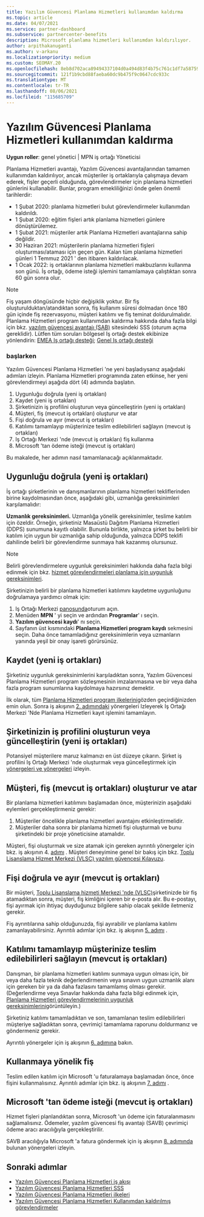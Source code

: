 ```yaml
---
title: Yazılım Güvencesi Planlama Hizmetleri kullanımdan kaldırma
ms.topic: article
ms.date: 04/07/2021
ms.service: partner-dashboard
ms.subservice: partnercenter-benefits
description: Microsoft planlama hizmetleri kullanımdan kaldırılıyor.
author: arpithakanuganti
ms.author: v-arkanu
ms.localizationpriority: medium
ms.custom: SEOMAY.20
ms.openlocfilehash: 8eb8d702aca89494337104d0a494d83f4b75c761c1df7a587593a813d61dbc9d
ms.sourcegitcommit: 121f1b9cbd88faeba60dc9b475f9c0647cdc933c
ms.translationtype: MT
ms.contentlocale: tr-TR
ms.lasthandoff: 08/06/2021
ms.locfileid: "115685709"
---
```

# <a name="software-assurance-planning-services-retirement"></a>Yazılım Güvencesi Planlama Hizmetleri kullanımdan kaldırma

**Uygun roller**: genel yönetici | MPN iş ortağı Yöneticisi


Planlama Hizmetleri avantajı, Yazılım Güvencesi avantajlarından tamamen kullanımdan kaldırılıyor, ancak müşteriler iş ortaklarıyla çalışmaya devam ederek, fişler geçerli olduğunda, görevlendirmeler için planlama hizmetleri günlerini kullanabilir. Bunlar, program emekliliğinizi önde gelen önemli tarihlerdir: 

- 1 Şubat 2020: planlama hizmetleri bulut görevlendirmeler kullanımdan kaldırıldı.  
- 1 Şubat 2020: eğitim fişleri artık planlama hizmetleri günlere dönüştürülemez.  
- 1 Şubat 2021: müşteriler artık Planlama Hizmetleri avantajlarına sahip değildir. 
- 30 Haziran 2021: müşterilerin planlama hizmetleri fişleri oluşturması/ataması için geçen gün. Kalan tüm planlama hizmetleri günleri 1 Temmuz 2021 ' den itibaren kaldırılacak.
- 1 Ocak 2022: iş ortaklarının planlama hizmetleri makbuzlarını kullanma son günü. İş ortağı, ödeme isteği işlemini tamamlamaya çalıştıktan sonra 60 gün sonra olur.  

>[!NOTE]
>Fiş yaşam döngüsünde hiçbir değişiklik yoktur. Bir fiş oluşturulduktan/atandıktan sonra, fiş kullanım süresi dolmadan önce 180 gün içinde fiş rezervasyonu, müşteri katılımı ve fiş teminat doldurulmalıdır.  Planlama Hizmetleri program kullanımdan kaldırma hakkında daha fazla bilgi için bkz. [yazılım güvencesi avantajı (SAB)](https://partner.microsoft.com/resources/collection/software-assurance-benefit-changes#/) sitesindeki SSS (oturum açma gereklidir).  Lütfen tüm soruları bölgesel Iş ortağı destek ekibinize yönlendirin: [EMEA Iş ortağı desteği](mailto:savoucher@msdirectservices.com); [Genel Iş ortağı desteği](https://partner.microsoft.com/dashboard/support/servicerequests)


### <a name="get-started"></a>başlarken

Yazılım Güvencesi Planlama Hizmetleri 'ne yeni başladıysanız aşağıdaki adımları izleyin. Planlama Hizmetleri programında zaten etkinse, her yeni görevlendirmeyi aşağıda dört (4) adımında başlatın.

1. Uygunluğu doğrula (yeni iş ortakları)
2. Kaydet (yeni iş ortakları)
3. Şirketinizin iş profilini oluşturun veya güncelleştirin (yeni iş ortakları)
4. Müşteri, fiş (mevcut iş ortakları) oluşturur ve atar
5. Fişi doğrula ve ayır (mevcut iş ortakları)
6. Katılımı tamamlayıp müşterinize teslim edilebilirleri sağlayın (mevcut iş ortakları)
7. Iş Ortağı Merkezi 'nde (mevcut iş ortakları) fiş kullanma
8. Microsoft 'tan ödeme isteği (mevcut iş ortakları)

Bu makalede, her adımın nasıl tamamlanacağı açıklanmaktadır.

## <a name="verify-eligibility-new-partners"></a>Uygunluğu doğrula (yeni iş ortakları)

İş ortağı şirketlerinin ve danışmanlarının planlama hizmetleri tekliflerinden birine kaydolmasından önce, aşağıdaki gibi, uzmanlığa gereksinimleri karşılamalıdır:

**Uzmanlık gereksinimleri.** Uzmanlığa yönelik gereksinimler, teslime katılım için özeldir. Örneğin, şirketiniz Masaüstü Dağıtım Planlama Hizmetleri (DDPS) sunumuna kayıtlı olabilir. Bununla birlikte, yalnızca şirket bu belirli bir katılım için uygun bir uzmanlığa sahip olduğunda, yalnızca DDPS teklifi dahilinde belirli bir görevlendirme sunmaya hak kazanmış olursunuz.

>[!NOTE]
> Belirli görevlendirmelere uygunluk gereksinimleri hakkında daha fazla bilgi edinmek için bkz. [hizmet görevlendirmeleri planlama için uygunluk gereksinimleri](software-assurance-dps-requirements.md).

Şirketinizin belirli bir planlama hizmetleri katılımını kaydetme uygunluğunu doğrulamaya yardımcı olmak için:

1. Iş Ortağı Merkezi [panosunda](https://partner.microsoft.com/dashboard/home)oturum açın.
2. Menüden **MPN** ' yi seçin ve ardından **Programlar**' ı seçin.
3. **Yazılım güvencesi kaydı**' nı seçin.
4. Sayfanın üst kısmındaki **Planlama Hizmetleri program kaydı** sekmesini seçin. Daha önce tamamladığınız gereksinimlerin veya uzmanların yanında yeşil bir onay işareti görürsünüz.

## <a name="enroll-new-partners"></a>Kaydet (yeni iş ortakları)

Şirketiniz uygunluk gereksinimlerini karşıladıktan sonra, Yazılım Güvencesi Planlama Hizmetleri program sözleşmesinin imzalanmasına ve bir veya daha fazla program sunumlarına kaydolmaya hazırsınız demektir.

İlk olarak, tüm [Planlama Hizmetleri program ilkelerini](https://go.microsoft.com/fwlink/?linkid=2115984)gözden geçirdiğinizden emin olun. Sonra iş akışının [2. adımındaki](https://go.microsoft.com/fwlink/?linkid=2115983) yönergeleri Izleyerek Iş Ortağı Merkezi 'Nde Planlama Hizmetleri kayıt işlemini tamamlayın.


## <a name="create-or-update-your-companys-business-profile-new-partners"></a>Şirketinizin iş profilini oluşturun veya güncelleştirin (yeni iş ortakları)

Potansiyel müşterilere maruz kalmanızı en üst düzeye çıkarın. Şirket iş profilini Iş Ortağı Merkezi 'nde oluşturmak veya güncelleştirmek için [yönergeleri ve yönergeleri](create-a-marketing-profile.md) izleyin.

## <a name="customer-creates-and-assigns-voucher-existing-partners"></a>Müşteri, fiş (mevcut iş ortakları) oluşturur ve atar

Bir planlama hizmetleri katılımını başlamadan önce, müşterinizin aşağıdaki eylemleri gerçekleştirmeniz gerekir:

1. Müşteriler öncelikle planlama hizmetleri avantajını etkinleştirmelidir.
2. Müşteriler daha sonra bir planlama hizmeti fişi oluşturmalı ve bunu şirketindeki bir proje yöneticisine atamalıdır.

Müşteri, fişi oluşturmak ve size atamak için gereken ayrıntılı yönergeler için bkz. iş akışının 4. [adımı](https://go.microsoft.com/fwlink/?linkid=2115983) . Müşteri deneyimine genel bir bakış için bkz. [Toplu Lisanslama Hizmet Merkezi (VLSC) yazılım güvencesi Kılavuzu](https://download.microsoft.com/download/A/7/D/A7D04694-1B1E-4B18-918F-0EDCD43BA2E5/VLSC-Software-Assurance-Guide_en-US.pdf).

## <a name="validate-and-reserve-voucher-existing-partners"></a>Fişi doğrula ve ayır (mevcut iş ortakları)

Bir müşteri, [Toplu Lisanslama hizmeti Merkezi 'nde (VLSC)](https://www.microsoft.com/Licensing/servicecenter/default.aspx)şirketinizde bir fiş atamadıktan sonra, müşteri, fiş kimliğini içeren bir e-posta alır. Bu e-postayı, fişi ayırmak için ihtiyaç duyduğunuz bilgilere sahip olacak şekilde iletmeniz gerekir.

Fiş ayrıntılarına sahip olduğunuzda, fişi ayırabilir ve planlama katılımı zamanlayabilirsiniz. Ayrıntılı adımlar için bkz. iş akışının [5. adımı](https://go.microsoft.com/fwlink/?linkid=2115983) .

## <a name="complete-engagement-and-provide-deliverables-to-your-customer-existing-partners"></a>Katılımı tamamlayıp müşterinize teslim edilebilirleri sağlayın (mevcut iş ortakları)

Danışman, bir planlama hizmetleri katılımı sunmaya uygun olması için, bir veya daha fazla teknik değerlendirmenin veya sınavın uygun uzmanlık alanı için gereken bir ya da daha fazlasını tamamlamış olması gerekir. (Değerlendirme veya Sınavlar hakkında daha fazla bilgi edinmek için, [Planlama Hizmetleri görevlendirmelerinin uygunluk gereksinimlerini](software-assurance-dps-requirements.md)görüntüleyin.)

Şirketiniz katılımı tamamladıktan ve son, tamamlanan teslim edilebilirleri müşteriye sağladıktan sonra, çevrimiçi tamamlama raporunu doldurmanız ve göndermeniz gerekir.

Ayrıntılı yönergeler için iş akışının [6. adımına](https://go.microsoft.com/fwlink/?linkid=2115983) bakın.

## <a name="redeem-voucher"></a>Kullanmaya yönelik fiş

Teslim edilen katılım için Microsoft 'u faturalamaya başlamadan önce, önce fişini kullanmalısınız. Ayrıntılı adımlar için bkz. iş akışının [7. adımı](https://go.microsoft.com/fwlink/?linkid=2115983) .

## <a name="request-payment-from-microsoft-existing-partners"></a>Microsoft 'tan ödeme isteği (mevcut iş ortakları)

Hizmet fişleri planlandıktan sonra, Microsoft 'un ödeme için faturalanmasını sağlamalısınız. Ödemeler, yazılım güvencesi fiş avantajı (SAVB) çevrimiçi ödeme aracı aracılığıyla gerçekleştirilir.

SAVB aracılığıyla Microsoft 'a fatura göndermek için iş akışının [8. adımında](https://go.microsoft.com/fwlink/?linkid=2115983) bulunan yönergeleri izleyin.

## <a name="next-steps"></a>Sonraki adımlar

- [Yazılım Güvencesi Planlama Hizmetleri iş akışı](https://go.microsoft.com/fwlink/?linkid=2115983)
- [Yazılım Güvencesi Planlama Hizmetleri SSS](https://go.microsoft.com/fwlink/?linkid=2116077)
- [Yazılım Güvencesi Planlama Hizmetleri ilkeleri](https://go.microsoft.com/fwlink/?linkid=2115984)
- [Yazılım Güvencesi Planlama Hizmetleri Kullanımdan kaldırılmış görevlendirmeler](https://query.prod.cms.rt.microsoft.com/cms/api/am/binary/RE4sln9)
